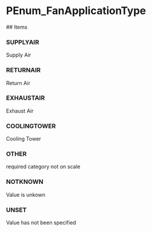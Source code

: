 # PEnum_FanApplicationType

<!-- end of definition -->## Items

### SUPPLYAIR
Supply Air

### RETURNAIR
Return Air

### EXHAUSTAIR
Exhaust Air

### COOLINGTOWER
Cooling Tower

### OTHER
required category not on scale

### NOTKNOWN
Value is unkown

### UNSET
Value has not been specified
